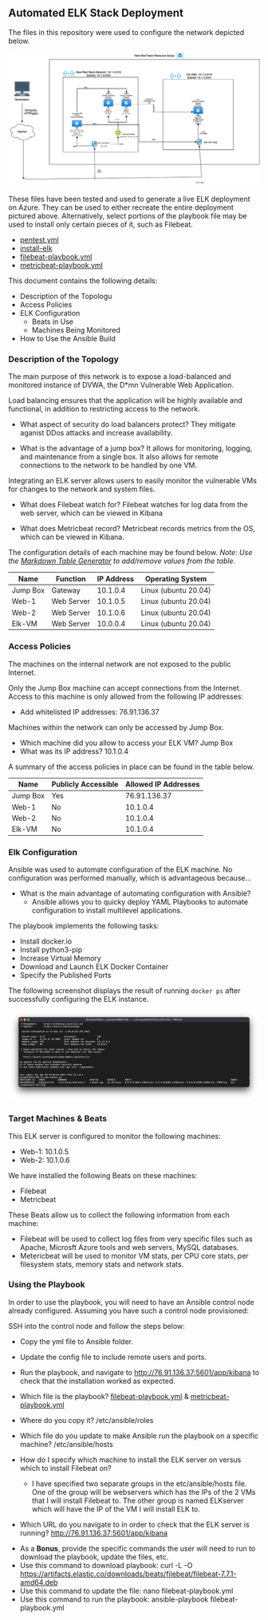 ## Automated ELK Stack Deployment

The files in this repository were used to configure the network depicted below.

![Elkdiagram](Diagrams/Elkdiagram.png)

These files have been tested and used to generate a live ELK deployment on Azure. They can be used to either recreate the entire deployment pictured above. Alternatively, select portions of the playbook file may be used to install only certain pieces of it, such as Filebeat.

  - [pentest.yml](https://github.com/Bryanmillan/Elk-Stack-Project/blob/dcf281101a94b5914b905873237e2488aa2f0459/Ansible/pentest.yml)
  - [install-elk](https://github.com/Bryanmillan/Elk-Stack-Project/blob/dcf281101a94b5914b905873237e2488aa2f0459/Ansible/install-elk.yml)
  - [filebeat-playbook.yml](https://github.com/Bryanmillan/Elk-Stack-Project/blob/dcf281101a94b5914b905873237e2488aa2f0459/Ansible/filebeat-playbook.yml)
  - [metricbeat-playbook.yml](https://github.com/Bryanmillan/Elk-Stack-Project/blob/dcf281101a94b5914b905873237e2488aa2f0459/Ansible/metricbeat-playbook.yml)

This document contains the following details:

- Description of the Topologu
- Access Policies
- ELK Configuration
  - Beats in Use
  - Machines Being Monitored
- How to Use the Ansible Build


### Description of the Topology

The main purpose of this network is to expose a load-balanced and monitored instance of DVWA, the D*mn Vulnerable Web Application.

Load balancing ensures that the application will be highly available and functional, in addition to restricting access to the network.

- What aspect of security do load balancers protect? They mitigate aganist DDos attacks and increase availability.

- What is the advantage of a jump box? It allows for monitoring, logging, and maintenance from a single box. It also allows for remote connections to the network to be handled by one VM.

Integrating an ELK server allows users to easily monitor the vulnerable VMs for changes to the network and system files.

- What does Filebeat watch for? Filebeat watches for log data from the web server, which can be viewed in Kibana

- What does Metricbeat record? Metricbeat records metrics from the OS, which can be viewed in Kibana.

The configuration details of each machine may be found below.
_Note: Use the [Markdown Table Generator](http://www.tablesgenerator.com/markdown_tables) to add/remove values from the table_.

| Name     | Function | IP Address | Operating System |
|----------|----------|------------|------------------|
| Jump Box | Gateway  | 10.1.0.4   |Linux (ubuntu 20.04)            |
| Web-1    |Web Server|      10.1.0.5      |      Linux (ubuntu 20.04)            |
| Web-2    |Web Server|       10.1.0.6     |         Linux (ubuntu 20.04)         |
| Elk-VM|Web Server|    10.0.0.4        |        Linux (ubuntu 20.04)          |

### Access Policies

The machines on the internal network are not exposed to the public Internet. 

Only the Jump Box machine can accept connections from the Internet. Access to this machine is only allowed from the following IP addresses:

- Add whitelisted IP addresses: 76.91.136.37

Machines within the network can only be accessed by Jump Box.

- Which machine did you allow to access your ELK VM? Jump Box
-  What was its IP address? 10.1.0.4

A summary of the access policies in place can be found in the table below.

| Name     | Publicly Accessible | Allowed IP Addresses |
|----------|---------------------|----------------------|
|   Jump Box    | Yes | 76.91.136.37 |
|    Web-1      | No | 10.1.0.4 |
|    Web-2      | No | 10.1.0.4 |
|   Elk-VM      | No | 10.1.0.4 |

### Elk Configuration

Ansible was used to automate configuration of the ELK machine. No configuration was performed manually, which is advantageous because...

* What is the main advantage of automating configuration with Ansible? 
	* Ansible allows you to quicky deploy YAML Playbooks to automate configuration to install multilevel applications.

The playbook implements the following tasks:

* Install docker.io
* Install python3-pip
* Increase Virtual Memory
* Download and Launch ELK Docker Container
* Specify the Published Ports

The following screenshot displays the result of running `docker ps` after successfully configuring the ELK instance.

![dockerps](Images/dockerps.png)

### Target Machines & Beats
This ELK server is configured to monitor the following machines:

- Web-1: 10.1.0.5
- Web-2: 10.1.0.6

We have installed the following Beats on these machines:

- Filebeat
- Metricbeat

These Beats allow us to collect the following information from each machine:

- Filebeat will be used to collect log files from very specific files such as Apache, Microsft Azure tools and web servers, MySQL databases.
- Metericbeat will be used to monitor VM stats, per CPU core stats, per filesystem stats, memory stats and network stats.

### Using the Playbook
In order to use the playbook, you will need to have an Ansible control node already configured. Assuming you have such a control node provisioned: 

SSH into the control node and follow the steps below:

- Copy the yml file to Ansible folder.
- Update the config file to include remote users and ports.
- Run the playbook, and navigate to http://76.91.136.37:5601/app/kibana to check that the installation worked as expected.

- Which file is the playbook? [filebeat-playbook.yml](https://github.com/Bryanmillan/Elk-Stack-Project/blob/dcf281101a94b5914b905873237e2488aa2f0459/Ansible/filebeat-playbook.yml) & [metricbeat-playbook.yml](https://github.com/Bryanmillan/Elk-Stack-Project/blob/dcf281101a94b5914b905873237e2488aa2f0459/Ansible/metricbeat-playbook.yml)
- Where do you copy it? /etc/ansible/roles
- Which file do you update to make Ansible run the playbook on a specific machine? /etc/ansible/hosts
- How do I specify which machine to install the ELK server on versus which to install Filebeat on? 
	- I have specified two separate groups in the etc/ansible/hosts file. One of the group will be webservers which has the IPs of the 2 VMs that I will install Filebeat to. The other group is named ELKserver which will have the IP of the VM I will install ELK to.
- Which URL do you navigate to in order to check that the ELK server is running? http://76.91.136.37:5601/app/kibana

* As a **Bonus**, provide the specific commands the user will need to run to download the playbook, update the files, etc. 
* Use this command to download playbook: curl -L -O https://artifacts.elastic.co/downloads/beats/filebeat/filebeat-7.7.1-amd64.deb
* Use this command to update the file: nano filebeat-playbook.yml
* Use this command to run the playbook: ansible-playbook filebeat-playbook.yml
